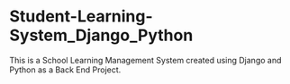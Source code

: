 # Student-Learning-System_Django_Python
This is a School Learning Management System created using Django and Python as a Back End Project. 
